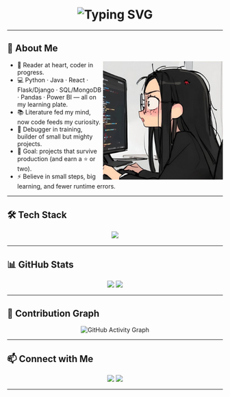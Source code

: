 <!-- Header Section -->
<h1 align="center">
  <img src="https://readme-typing-svg.herokuapp.com?font=Fira+Code&weight=500&size=28&pause=1000&color=FF69B4&center=true&vCenter=true&width=600&lines=Hey%2C+I'm+Sanya!+✨;Curious+Reader+%26+Tech+Explorer;Learning+Programming+%26+Analytics+Tools" alt="Typing SVG" />
</h1>

---

## 🌟 About Me  

<p align="left">
  <img align="right" alt="Coding girl" width="280" src="./_.jpeg" />
</p>

- 📖 Reader at heart, coder in progress.  
- 💻 Python · Java · React · Flask/Django · SQL/MongoDB · Pandas · Power BI — all on my learning plate.  
- 📚 Literature fed my mind, now code feeds my curiosity.  
- 🐞 Debugger in training, builder of small but mighty projects.  
- 🚀 Goal: projects that survive production (and earn a ⭐ or two).  
- ⚡ Believe in small steps, big learning, and fewer runtime errors.  

---

## 🛠️ Tech Stack  

<p align="center">
  <img src="https://skillicons.dev/icons?i=html,css,js,python,java,react,flask,django,mysql,mongodb,powerbi,git,github,vscode" />
</p>

---

## 📊 GitHub Stats  

<p align="center">
  <img src="https://github-readme-stats.vercel.app/api?username=sanyasinghh&show_icons=true&theme=tokyonight" height="180em"/>
  <img src="https://github-readme-streak-stats.herokuapp.com/?user=sanyasinghh&theme=tokyonight" height="180em"/>
</p>

---

## 🌱 Contribution Graph  

<p align="center">
  <img src="https://github-readme-activity-graph.vercel.app/graph?username=sanyasinghh&theme=tokyo-night" alt="GitHub Activity Graph" />
</p>

---

## 📫 Connect with Me  

<p align="center">
  <a href="mailto:sanyasinghh03@gamil.com"><img src="https://img.shields.io/badge/Email-D14836?style=for-the-badge&logo=gmail&logoColor=white"></a>
  <a href="www.linkedin.com/in/sanya-singh-b05734316"><img src="https://img.shields.io/badge/LinkedIn-0A66C2?style=for-the-badge&logo=linkedin&logoColor=white"></a>
</p>

---
